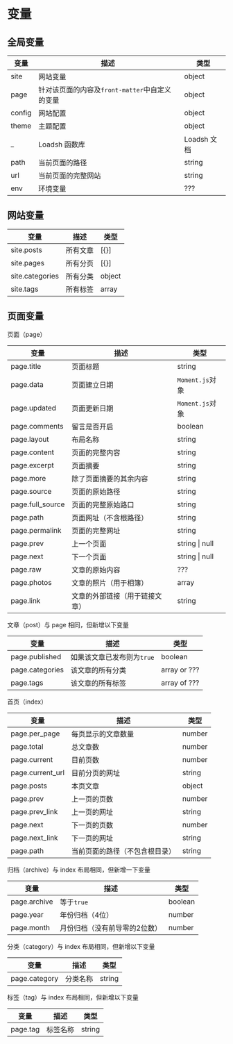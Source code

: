 # 变量

## 全局变量

| 变量 | 描述 | 类型 |
| --- | --- | --- |
| site | 网站变量 | object |
| page | 针对该页面的内容及`front-matter`中自定义的变量 | object |
| config | 网站配置 | object |
| theme | 主题配置 | object |
| _ | Loadsh 函数库 | Loadsh 文档 |
| path | 当前页面的路径 | string |
| url | 当前页面的完整网站 | string |
| env | 环境变量 | ??? |

## 网站变量

| 变量 | 描述 | 类型 |
| --- | --- | --- |
| site.posts | 所有文章 | [{}] |
| site.pages | 所有分页 | [{}] |
| site.categories | 所有分类 | object |
| site.tags | 所有标签 | array |

## 页面变量

页面（page）

| 变量 | 描述 | 类型 |
| --- | --- | --- |
| page.title | 页面标题 | string |
| page.data | 页面建立日期 | `Moment.js`对象 |
| page.updated | 页面更新日期 | `Moment.js`对象 |
| page.comments | 留言是否开启 | boolean |
| page.layout | 布局名称 | string |
| page.content | 页面的完整内容 | string |
| page.excerpt | 页面摘要 | string |
| page.more | 除了页面摘要的其余内容 | string |
| page.source | 页面的原始路径 | string |
| page.full_source | 页面的完整原始路口 | string |
| page.path | 页面网址（不含根路径）| string |
| page.permalink | 页面的完整网址 | string |
| page.prev | 上一个页面 | string \| null |
| page.next | 下一个页面 | string \| null |
| page.raw | 文章的原始内容 | ??? |
| page.photos | 文章的照片（用于相簿）| array |
| page.link | 文章的外部链接（用于链接文章）| string |

文章（post）与 page 相同，但新增以下变量

| 变量 | 描述 | 类型 |
| --- | --- | --- |
| page.published | 如果该文章已发布则为`true` | boolean |
| page.categories | 该文章的所有分类 | array or ??? |
| page.tags | 该文章的所有标签 |  array of ??? |

首页（index）

| 变量 | 描述 | 类型 |
| --- | --- | --- |
| page.per_page | 每页显示的文章数量 | number |
| page.total | 总文章数 | number |
| page.current | 目前页数 | number |
| page.current_url | 目前分页的网址 | string |
| page.posts | 本页文章 | object |
| page.prev | 上一页的页数 | number |
| page.prev_link | 上一页的网址 | string |
| page.next | 下一页的页数 | number |
| page.next_link | 下一页的网址 | string |
| page.path | 当前页面的路径（不包含根目录）| string |

归档（archive）与 index 布局相同，但新增一下变量

| 变量 | 描述 | 类型 |
| --- | --- | --- |
| page.archive | 等于`true` | boolean |
| page.year | 年份归档（4位）| number |
| page.month | 月份归档（没有前导零的2位数）| number |

分类（category）与 index 布局相同，但新增以下变量

| 变量 | 描述 | 类型 |
| --- | --- | --- |
| page.category | 分类名称 | string |

标签（tag）与 index 布局相同，但新增以下变量

| 变量 | 描述 | 类型 |
| --- | --- | --- |
| page.tag | 标签名称 | string |
